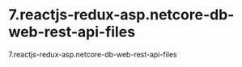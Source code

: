 # 7.reactjs-redux-asp.netcore-db-web-rest-api-files
7.reactjs-redux-asp.netcore-db-web-rest-api-files
